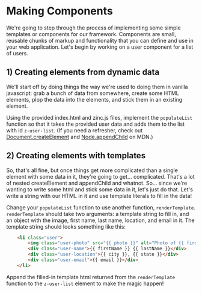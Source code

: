 # Making Components

We're going to step through the process of implementing some simple templates or components for our framework. Components are small, reusable chunks of markup and functionality that you can define and use in your web application. Let's begin by working on a user component for a list of users.

## 1) Creating elements from dynamic data

We'll start off by doing things the way we're used to doing them in vanilla javascript: grab a bunch of data from somewhere, create some HTML elements, plop the data into the elements, and stick them in an existing element.

Using the provided index.html and zinc.js files, implement the `populateList` function so that it takes the provided user data and adds them to the list with id `z-user-list`. (If you need a refresher, check out [Document.createElement](https://developer.mozilla.org/en-US/docs/Web/API/Document/createElement) and [Node.appendChild](https://developer.mozilla.org/en-US/docs/Web/API/Node/appendChild) on MDN.)

## 2) Creating elements with templates

So, that's all fine, but once things get more complicated than a single element with some data in it, they're going to get... complicated. That's a lot of nested createElement and appendChild and whatnot. So... since we're wanting to write some html and stick some data in it, let's just do that. Let's write a string with our HTML in it and use template literals to fill in the data!

Change your `populateList` function to use another function, `renderTemplate`. `renderTemplate` should take two arguments: a template string to fill in, and an object with the image, first name, last name, location, and email in it. The template string should looks something like this:

```html
    <li class="user">
        <img class="user-photo" src="{{ photo }}" alt="Photo of {{ firstName }} {{ lastName }}">
        <div class="user-name">{{ firstName }} {{ lastName }}</div>
        <div class="user-location">{{ city }}, {{ state }}</div>
        <div class="user-email">{{ email }}</div>
    </li>
```

Append the filled-in template html returned from the `renderTemplate` function to the `z-user-list` element to make the magic happen!
